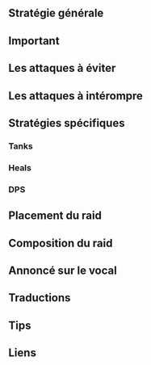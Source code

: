 ## Stratégie générale
## Important
## Les attaques à éviter
## Les attaques à intérompre
## Stratégies spécifiques
### Tanks
### Heals
### DPS
## Placement du raid
## Composition du raid
## Annoncé sur le vocal
## Traductions
## Tips
## Liens
